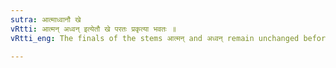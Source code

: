 ```yaml
---
sutra: आत्माध्वानौ खे
vRtti: आत्मन् अध्वन् इत्येतौ खे परतः प्रकृत्या भवतः ॥
vRtti_eng: The finals of the stems आत्मन् and अध्वन् remain unchanged before the affix ख ॥

---
```

